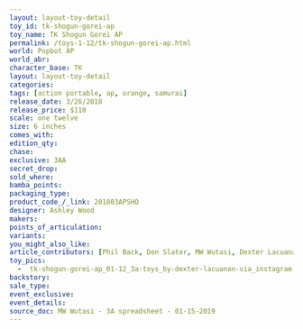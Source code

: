 ```yaml
---
layout: layout-toy-detail 
toy_id: tk-shogun-gorei-ap
toy_name: TK Shogun Gorei AP
permalink: /toys-1-12/tk-shogun-gorei-ap.html
world: Popbot AP
world_abr: 
character_base: TK
layout: layout-toy-detail
categories: 
tags: [action portable, ap, orange, samurai] 
release_date: 3/26/2018
release_price: $110 
scale: one twelve
size: 6 inches
comes_with: 
edition_qty: 
chase: 
exclusive: 3AA
secret_drop: 
sold_where: 
bamba_points: 
packaging_type: 
product_code_/_link: 201803APSHO
designer: Ashley Wood
makers: 
points_of_articulation: 
variants: 
you_might_also_like: 
article_contributors: [Phil Back, Don Slater, MW Wutasi, Dexter Lacuanan]
toy_pics: 
  -  tk-shogun-gorei-ap_01-12_3a-toys_by-dexter-lacuanan-via_instagram.jpg
backstory: 
sale_type: 
event_exclusive: 
event_details: 
source_doc: MW Wutasi - 3A spreadsheet - 01-15-2019
---
```

